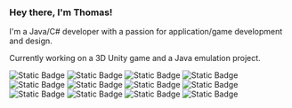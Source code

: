 ### Hey there, I'm Thomas!

I'm a Java/C# developer with a passion for application/game development and design.

Currently working on a 3D Unity game and a Java emulation project.

![Static Badge](https://img.shields.io/badge/Java-Experienced-Green)
![Static Badge](https://img.shields.io/badge/C%23-Experienced-Green)
![Static Badge](https://img.shields.io/badge/Git-Experienced-Green)
![Static Badge](https://img.shields.io/badge/Unity-Experienced-Green)
<br>
![Static Badge](https://img.shields.io/badge/JavaScript-Familiar-yellow)
![Static Badge](https://img.shields.io/badge/SQL-Familiar-yellow)
![Static Badge](https://img.shields.io/badge/PHP-Familiar-yellow)
![Static Badge](https://img.shields.io/badge/Python-Familiar-yellow)
<br>![Static Badge](https://img.shields.io/badge/C-Rusty-red)
![Static Badge](https://img.shields.io/badge/C++-Rusty-red)
![Static Badge](https://img.shields.io/badge/Kotlin-Rusty-red)
![Static Badge](https://img.shields.io/badge/Unreal%20Engine-Rusty-red)
